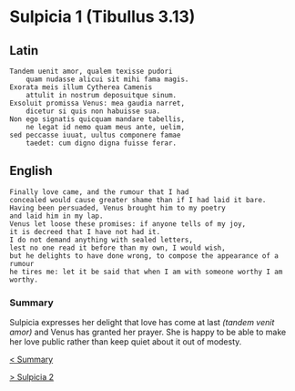 # Sulpicia 1 (Tibullus 3.13)
## Latin
```latin
Tandem uenit amor, qualem texisse pudori
    quam nudasse alicui sit mihi fama magis.
Exorata meis illum Cytherea Camenis
    attulit in nostrum deposuitque sinum.
Exsoluit promissa Venus: mea gaudia narret,
    dicetur si quis non habuisse sua.
Non ego signatis quicquam mandare tabellis,
    ne legat id nemo quam meus ante, uelim,
sed peccasse iuuat, uultus componere famae
    taedet: cum digno digna fuisse ferar.
```

## English
```english
Finally love came, and the rumour that I had
concealed would cause greater shame than if I had laid it bare.
Having been persuaded, Venus brought him to my poetry
and laid him in my lap.
Venus let loose these promises: if anyone tells of my joy,
it is decreed that I have not had it.
I do not demand anything with sealed letters,
lest no one read it before than my own, I would wish,
but he delights to have done wrong, to compose the appearance of a rumour
he tires me: let it be said that when I am with someone worthy I am worthy.
```

### Summary
Sulpicia expresses her delight that love has come at last *(tandem venit amor)* and Venus has granted her prayer. She is happy to be able to make her love public rather than keep quiet about it out of modesty.

[< Summary](/sulpicia-summary.md)

[> Sulpicia 2](/sulpicia-2.md)